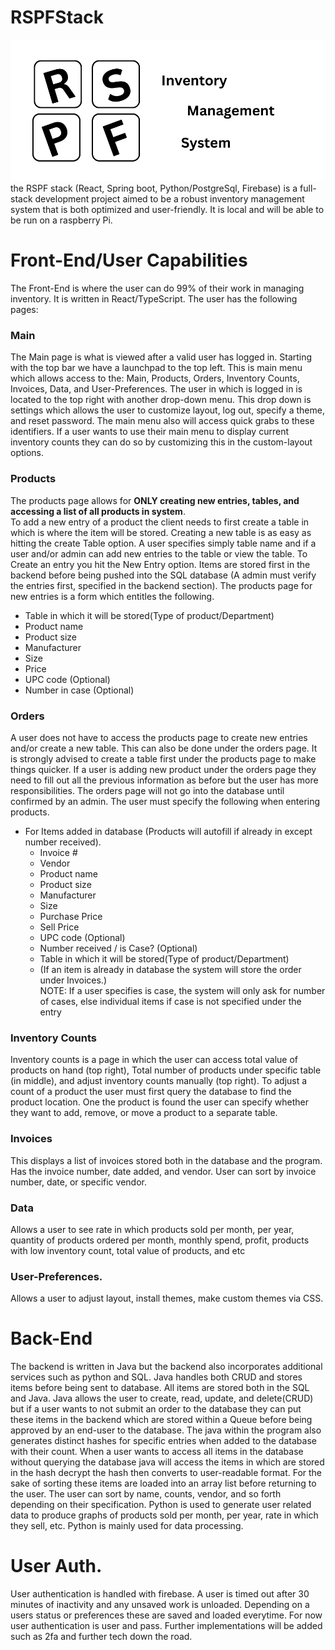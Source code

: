 # RSPFStack

![Logo.png](Logo.png)
the RSPF stack (React, Spring boot, Python/PostgreSql, Firebase) is a full-stack development project aimed to be a 
robust inventory management system that is both optimized and user-friendly. It is local and will be able to be run on a raspberry Pi.

# Front-End/User Capabilities
The Front-End is where the user can do 99% of their work in managing inventory. It is written in React/TypeScript. 
The user has the following pages:
### Main
The Main page is what is viewed after a valid user has logged in. 
Starting with the top bar we have a launchpad to the top left. This is main menu which allows access to the: 
Main, Products, Orders, Inventory Counts, Invoices, Data, and User-Preferences. The user in which is logged in is located to the 
top right with another drop-down menu. This drop down is settings which allows the user to customize layout, log out,
specify a theme, and reset password. The main menu also will access quick grabs to these identifiers. If a user wants
to use their main menu to display current inventory counts they can do so by customizing this in the custom-layout options.

### Products
The products page allows for **ONLY creating new entries, tables, and accessing a list of all products in system**.  
To add a new entry of a product the client needs to first
create a table in which is where the item will be stored. Creating a new table is as easy as hitting the create Table option.
A user specifies simply table name and if a user and/or 
admin can add new entries to the table or view the table.
To Create an entry you hit the New Entry option.
Items are stored first in the backend before being pushed into the SQL database (A admin must verify the entries first,
specified in the backend section).
The products page for new entries is a form which entitles the following. 
- Table in which it will be stored(Type of product/Department)
- Product name
- Product size
- Manufacturer
- Size
- Price
- UPC code (Optional)
- Number in case (Optional)  

### Orders
A user does not have to access the products page to create new entries and/or create a new table. This can also be 
done under the orders page.
It is strongly advised to create a table first under the products page to make things quicker. If a user is adding 
new product under the orders page they need to fill out all the previous information as before but the user has more responsibilities.
The orders page will not go into the database until confirmed by an admin. The user must specify the following when entering products.
* For Items added in database (Products will autofill if already in except number received).
  - Invoice  #
  - Vendor
   - Product name  
   - Product size  
   - Manufacturer
   - Size  
   - Purchase Price  
   - Sell Price
   - UPC code (Optional)  
   - Number received / is Case? (Optional)  
   - Table in which it will be stored(Type of product/Department) 
   - (If an item is already in database the system will store the order under Invoices.)  
NOTE: 
If a user specifies is case, the system will only ask for number of cases, else individual items if case is not 
  specified under the entry
### Inventory Counts
Inventory counts is a page in which the user can access total value of products on hand (top right), 
Total number of products under specific table (in middle), and adjust inventory counts manually (top right). To adjust a count of 
a product the user must first query the database to find the product location. One the product is found the user can 
specify whether they want to add, remove, or move a product to a separate table. 
### Invoices 
This displays a list of invoices stored both in the database and the program. Has the invoice number, date added, and vendor.
User can sort by invoice number, date, or specific vendor. 
### Data 
Allows a user to see rate in which products sold per month, per year, quantity of products ordered per month, 
monthly spend, profit, products with low inventory count, total value of products, and etc

### User-Preferences.
Allows a user to adjust layout, install themes, make custom themes via CSS. 

# Back-End
The backend is written in Java but the backend also incorporates additional services such as python and SQL. 
Java handles both CRUD and stores items before being sent to database. All items are stored both in the SQL and Java.
Java allows the user to create, read, update, and delete(CRUD) but if a user wants to not submit an order to the database
they can put these items in the backend which are stored within a Queue before being approved by an end-user to the database.
The java within the program also generates distinct hashes for specific entries when added to the database with their count.
When a user wants to access all items in the database without querying the database java will access the items in which are stored in the hash
decrypt the hash then converts to user-readable format. For the sake of sorting these items are loaded into an array list before returning to the user.
The user can sort by name, counts, vendor, and so forth depending on their specification.
Python is used to generate user related data to produce graphs of products sold per month, per year, rate in which they sell, etc.
Python is mainly used for data processing.

# User Auth.
User authentication is handled with firebase. A user is timed out after 30 minutes of inactivity and any unsaved work is unloaded.
Depending on a users status or preferences these are saved and loaded everytime. For now user authentication is user and pass.
Further implementations will be added such as 2fa and further tech down the road.






